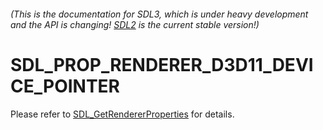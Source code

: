 ###### (This is the documentation for SDL3, which is under heavy development and the API is changing! [SDL2](https://wiki.libsdl.org/SDL2/) is the current stable version!)
# SDL_PROP_RENDERER_D3D11_DEVICE_POINTER

Please refer to [SDL_GetRendererProperties](SDL_GetRendererProperties) for details.

